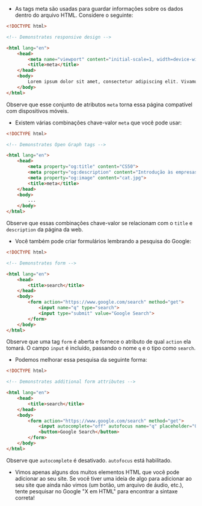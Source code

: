 *   As tags meta são usadas para guardar informações sobre os dados dentro do arquivo HTML. Considere o seguinte:

```html
<!DOCTYPE html>

<!-- Demonstrates responsive design -->

<html lang="en">
    <head>
        <meta name="viewport" content="initial-scale=1, width=device-width">
        <title>meta</title>
    </head>
    <body>
        Lorem ipsum dolor sit amet, consectetur adipiscing elit. Vivamus convallis scelerisque quam, vel hendrerit lectus viverra eu. Praesent posuere eget lectus ut faucibus. Etiam eu velit laoreet, gravida lorem in, viverra est. Cras ut purus neque. In porttitor non lorem id lobortis. Mauris gravida metus libero, quis maximus dui porta at. Donec lacinia felis consectetur venenatis scelerisque. Nulla eu nisl sollicitudin, varius velit sit amet, vehicula erat. Curabitur sollicitudin felis sit amet orci mattis, a tempus nulla pulvinar. Aliquam erat volutpat.
    </body>
</html>
```

Observe que esse conjunto de atributos `meta` torna essa página compatível com dispositivos móveis.

*   Existem várias combinações chave-valor `meta` que você pode usar:

```html
<!DOCTYPE html>

<!-- Demonstrates Open Graph tags -->

<html lang="en">
    <head>
        <meta property="og:title" content="CS50">
        <meta property="og:description" content="Introdução às empresas intelectuais de ciência da computação e à arte da programação.">
        <meta property="og:image" content="cat.jpg">
        <title>meta</title>
    </head>
    <body>
        ...
    </body>
</html>
```

Observe que essas combinações chave-valor se relacionam com o `title` e `description` da página da web.

*   Você também pode criar formulários lembrando a pesquisa do Google:

```html
<!DOCTYPE html>

<!-- Demonstrates form -->

<html lang="en">
    <head>
        <title>search</title>
    </head>
    <body>
        <form action="https://www.google.com/search" method="get">
            <input name="q" type="search">
            <input type="submit" value="Google Search">
        </form>
    </body>
</html>
```

Observe que uma tag `form` é aberta e fornece o atributo de qual `action` ela tomará. O campo `input` é incluído, passando o nome `q` e o tipo como `search`.

*   Podemos melhorar essa pesquisa da seguinte forma:

```html
<!DOCTYPE html>

<!-- Demonstrates additional form attributes -->

<html lang="en">
    <head>
        <title>search</title>
    </head>
    <body>
        <form action="https://www.google.com/search" method="get">
            <input autocomplete="off" autofocus name="q" placeholder="Query" type="search">
            <button>Google Search</button>
        </form>
    </body>
</html>
```

Observe que `autocomplete` é desativado. `autofocus` está habilitado.

*   Vimos apenas alguns dos muitos elementos HTML que você pode adicionar ao seu site. Se você tiver uma ideia de algo para adicionar ao seu site que ainda não vimos (um botão, um arquivo de áudio, etc.), tente pesquisar no Google "X em HTML" para encontrar a sintaxe correta!
